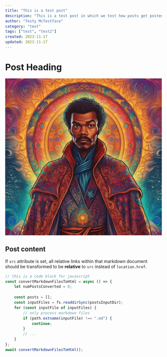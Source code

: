```yaml
---
title: "This is a test post"
description: "This is a test post in which we test how posts get posted and such"
author: "Testy McTestface"
category: "test"
tags: ["test", "test2"]
created: 2023-11-17
updated: 2023-11-17
---
```

# Post Heading

![alt text](../public/images/logo-512-min.png)

## Post content

If `src` attribute is set, all relative links within 
that markdown document should be transformed
to be **relative** to `src` instead of `location.href`.

```js
// this is a code block for javascript
const convertMarkdownFilesToHtml = async () => {
    let numPostsConverted = 0;

    const posts = [];
    const inputFiles = fs.readdirSync(postsInputDir);
    for (const inputFile of inputFiles) {
        // only process markdown files
        if (path.extname(inputFile) !== ".md") {
            continue;
        }
        // ...
    }
};
await convertMarkdownFilesToHtml();
```
